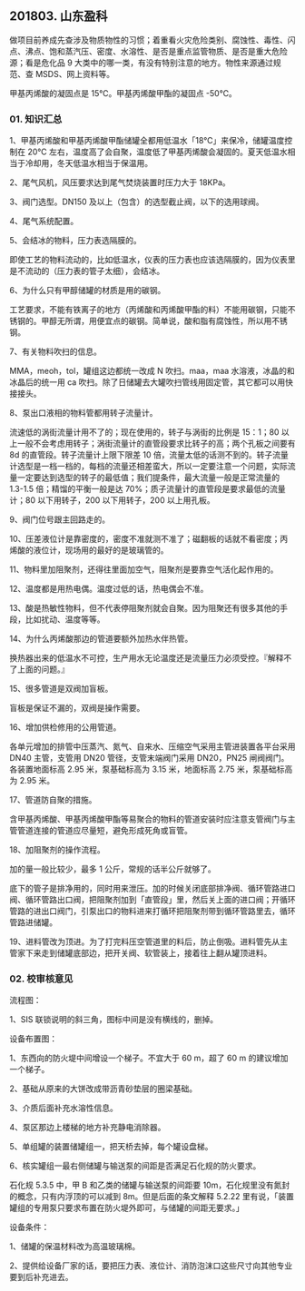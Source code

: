 ## 201803. 山东盈科

做项目前养成先查涉及物质物性的习惯；着重看火灾危险类别、腐蚀性、毒性、闪点、沸点、饱和蒸汽压、密度、水溶性、是否是重点监管物质、是否是重大危险源；看是危化品 9 大类中的哪一类，有没有特别注意的地方。物性来源通过规范、查 MSDS、网上资料等。

甲基丙烯酸的凝固点是 15℃。甲基丙烯酸甲酯的凝固点 -50℃。

### 01. 知识汇总

1、甲基丙烯酸和甲基丙烯酸甲酯储罐全都用低温水「18℃」来保冷，储罐温度控制在 20℃ 左右，温度高了会自聚，温度低了甲基丙烯酸会凝固的。夏天低温水相当于冷却用，冬天低温水相当于保温用。

2、尾气风机，风压要求达到尾气焚烧装置时压力大于 18KPa。

3、阀门选型。DN150 及以上（包含）的选型截止阀，以下的选用球阀。

4、尾气系统配置。

5、会结冰的物料，压力表选隔膜的。

即使工艺的物料流动的，比如低温水，仪表的压力表也应该选隔膜的，因为仪表里是不流动的（压力表的管子太细），会结冰。

6、为什么只有甲醇储罐的材质是用的碳钢。

工艺要求，不能有铁离子的地方（丙烯酸和丙烯酸甲酯的料）不能用碳钢，只能不锈钢的。甲醇无所谓，用便宜点的碳钢。简单说，酸和脂有腐蚀性，所以用不锈钢。

7、有关物料吹扫的信息。

MMA，meoh，tol，罐组这边都统一改成 N 吹扫。maa，maa 水溶液，冰晶的和冰晶后的统一用 ca 吹扫。除了日储罐去大罐吹扫管线用固定管，其它都可以用快接接头。

8、泵出口液相的物料管都用转子流量计。

流速低的涡街流量计用不了的；现在使用的，转子与涡街的比例是 15：1；80 以上一般不会考虑用转子；涡街流量计的直管段要求比转子的高；两个孔板之间要有 8d 的直管段。转子流量计上限下限差 10 倍，流量太低的话测不到的。转子流量计选型是一档一档的，每档的流量还相差蛮大，所以一定要注意一个问题，实际流量一定要达到选型的转子的最低值；我们提条件，最大流量一般是正常流量的 1.3-1.5 倍；精馏的平衡一般是达 70%；质子流量计的直管段是要求最低的流量计；80 以下用转子，200 以下用转子，200 以上用孔板。

9、阀门位号跟主回路走的。

10、压差液位计是靠密度的，密度不准就测不准了；磁翻板的话就不看密度；丙烯酸的液位计，现场用的最好的是玻璃管的。

11、物料里加阻聚剂，还得往里面加空气，阻聚剂是要靠空气活化起作用的。

12、温度都是用热电偶。温度过低的话，热电偶会不准。

13、酸是热敏性物料，但不代表停阻聚剂就会自聚。因为阻聚还有很多其他的手段，比如扰动、温度等等。

14、为什么丙烯酸那边的管道要额外加热水伴热管。

换热器出来的低温水不可控，生产用水无论温度还是流量压力必须受控。『解释不了上面的问题。』

15、很多管道是双阀加盲板。

盲板是保证不漏的，双阀是操作需要。

16、增加供检修用的公用管道。

各单元增加的排管中压蒸汽、氮气、自来水、压缩空气采用主管进装置各平台采用 DN40 主管，支管用 DN20 管径，支管末端阀门采用 DN20，PN25 闸阀阀门。各装置地面标高 2.95 米，泵基础标高为 3.15 米，地面标高 2.75 米，泵基础标高为 2.95 米。

17、管道防自聚的措施。

含甲基丙烯酸、甲基丙烯酸甲酯等易聚合的物料的管道安装时应注意支管阀门与主管管道连接的管道应尽量短，避免形成死角或盲管。

18、加阻聚剂的操作流程。

加的量一般比较少，最多 1 公斤，常规的话半公斤就够了。

底下的管子是排净用的，同时用来泄压。加的时候关闭底部排净阀、循环管路进口阀、循环管路出口阀，把阻聚剂加到「直管段」里，然后关上面的进口阀；开循环管路的进出口阀门，引泵出口的物料进来打循环把阻聚剂带到循环管路里去，循环管路进储罐。

19、进料管改为顶进。为了打完料压空管道里的料后，防止倒吸。进料管先从主管家下来走到储罐底部边，把开关阀、软管装上，接着往上翻从罐顶进料。

### 02. 校审核意见

流程图：

1、SIS 联锁说明的斜三角，图标中间是没有横线的，删掉。

设备布置图：

1、东西向的防火堤中间增设一个梯子。不宜大于 60 m，超了 60 m 的建议增加一个梯子。

2、基础从原来的大饼改成带沥青砂垫层的圈梁基础。

3、介质后面补充水溶性信息。

4、泵区那边上楼梯的地方补充静电消除器。

5、单组罐的装置储罐组一，把天桥去掉，每个罐设盘梯。

6、核实罐组一最右侧储罐与输送泵的间距是否满足石化规的防火要求。

石化规 5.3.5 中，甲 B 和乙类的储罐与输送泵的间距要 10m，石化规里没有氮封的概念，只有内浮顶的可以减到 8m。但是后面的条文解释 5.2.22 里有说，「装置罐组的专用泵只要求布置在防火堤外即可，与储罐的间距无要求。」

设备条件：

1、储罐的保温材料改为高温玻璃棉。

2、提供给设备厂家的话，要把压力表、液位计、消防泡沫口这些尺寸向其他专业要到后补充进去。